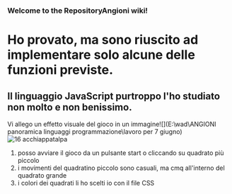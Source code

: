 ### Welcome to the RepositoryAngioni wiki!
# Ho provato, ma sono riuscito ad implementare solo alcune delle funzioni previste.
## Il linguaggio JavaScript purtroppo l'ho studiato non molto e non benissimo.
Vi allego un effetto visuale del gioco in un immagine![](E:\wad\ANGIONI panoramica linguaggi programmazione\lavoro per 7 giugno)
![16 acchiappatalpa](https://user-images.githubusercontent.com/105865903/175310703-4f06c3a5-0d99-46be-8303-67cb8fd39b0a.JPG)

1.  posso avviare il gioco da un pulsante start o cliccando su quadrato più piccolo
2. i movimenti del quadratino piccolo sono casuali, ma cmq all'interno del quadrato grande
3. i colori dei quadrati li ho scelti io con il file CSS 